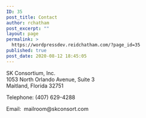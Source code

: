 ```yaml
---
ID: 35
post_title: Contact
author: rchatham
post_excerpt: ""
layout: page
permalink: >
  https://wordpressdev.reidchatham.com/?page_id=35
published: true
post_date: 2020-08-12 18:45:05
---
```

<!-- wp:paragraph -->
<p>SK Consortium, Inc.<br>1053 North Orlando Avenue, Suite 3<br>Maitland, Florida 32751</p>
<!-- /wp:paragraph -->

<!-- wp:paragraph -->
<p>Telephone: (407) 629-4288</p>
<!-- /wp:paragraph -->

<!-- wp:paragraph -->
<p>Email:&nbsp; mailroom@skconsort.com</p>
<!-- /wp:paragraph -->

<!-- wp:advgb/map {"mapID":"advgbmap-9bf0529e-f64f-49fc-b78d-a1dea2d29645","address":"1053 N Orlando Avenue, Maitland, Florida 32751","currentAddress":"REQUEST_DENIED","lat":28.63680661252699,"lng":-81.35978845225307,"markerTitle":"SKConsortium","markerDesc":"1053 North Orlando Avenue, Suite 3\nMaitland, Florida 32751","changed":true} -->
<div class="wp-block-advgb-map advgb-map-block" style="margin:10px auto"><div class="advgb-map-content" id="advgbmap-9bf0529e-f64f-49fc-b78d-a1dea2d29645" style="height:350px" data-default="https://maps.gstatic.com/mapfiles/api-3/images/spotlight-poi2.png" data-lat="28.63680661252699" data-lng="-81.35978845225307" data-zoom="14" data-title="SKConsortium" data-desc="1053 North Orlando Avenue, Suite 3<br/&gt;Maitland, Florida 32751" data-shown="true" data-style=""></div></div>
<!-- /wp:advgb/map -->